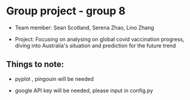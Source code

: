 # Group project - group 8

* Team member: Sean Scotland, Serena Zhao, Lino Zhang

* Project: Focusing on analysing on global  covid vaccination progress, diving into Australia's situation and prediction for the future trend 

## Things to note: 

* pyplot , pingouin  will be needed

* google API key will be needed, please input in config.py